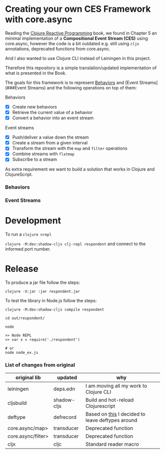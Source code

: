 # Creating your own CES Framework with core.async

Reading the [Clojure Reactive
Programming](https://www.packtpub.com/product/clojure-reactive-programming/9781783986668)
book, we found in Chapter 5 an minimal implementation of a
**Compositional Event Stream (CES)** using core.async, however the code is a bit
outdated e.g. still using `cljx` annotations, deprecated functions
from core.async.

And I also wanted to use Clojure CLI instead of Leiningen in this
project.


Therefore this repository is a simple translation/updated
implementation of what is presented in the Book.

The goals for this framework is to represent [Behaviors](###Behaviors)
and [Event Streams](###Event Streams) and the following operations on
top of them:

Behaviors
- [x] Create new behaviors
- [x] Retrieve the current value of a behavior
- [x] Convert a behavior into an event stream

Event streams
- [x] Push/deliver a value down the stream
- [x] Create a stream from a given interval
- [x] Transform the stream with the `map` and `filter` operations
- [x] Combine streams with `flatmap`
- [x] Subscribe to a stream

As extra requirement we want to build a solution that works in Clojure
and ClojureScript.


### Behaviors


### Event Streams


# Development

To run a `clojure nrepl`

`clojure -M:dev:shadow-cljs clj-repl respondent` and connect to the
informed port number.

# Release

To produce a jar file follow the steps:

```shell
clojure -X:jar :jar respondent.jar
```


To test the library in Node.js follow the steps:

```shell
clojure -M:dev:shadow-cljs compile respondent

cd out/respondent/

node

>> Node REPL
>> var x = require('./respondent')

# or
node node_ex.js
```



### List of changes from original


| original lib       | updated     | why                                                                                                                              |
|--------------------|-------------|----------------------------------------------------------------------------------------------------------------------------------|
| leiningen          | deps.edn    | I am moving all my work to Clojure CLI                                                                                           |
| cljsbuild          | shadow-cljs | Build and hot-reload Clojurescript                                                                                               |
| deftype            | defrecord   | Based on [this](https://clojure.org/reference/datatypes#_why_have_both_deftype_and_defrecord) I decided to leave deftypes around |
| core.async/map>    | transducer  | Deprecated function                                                                                                              |
| core.async/filter> | transducer  | Deprecated function                                                                                                              |
| cljx               | cljc        | Standard reader macro                                                                                                                                 |


